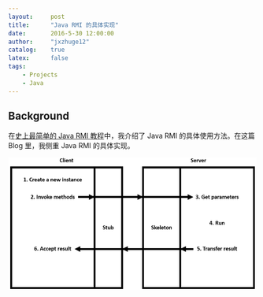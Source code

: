```yaml
---
layout:     post
title:      "Java RMI 的具体实现"
date:       2016-5-30 12:00:00
author:     "jxzhuge12"
catalog:    true
latex:      false
tags:
    - Projects
    - Java
---
```


## Background

在[史上最简单的 Java RMI 教程](http://jxzhuge12.me/2016/04/11/Java-rmi-case/)中，我介绍了 Java RMI 的具体使用方法。在这篇 Blog 里，我侧重 Java RMI 的具体实现。

![](img/rmi_implementation.png)
